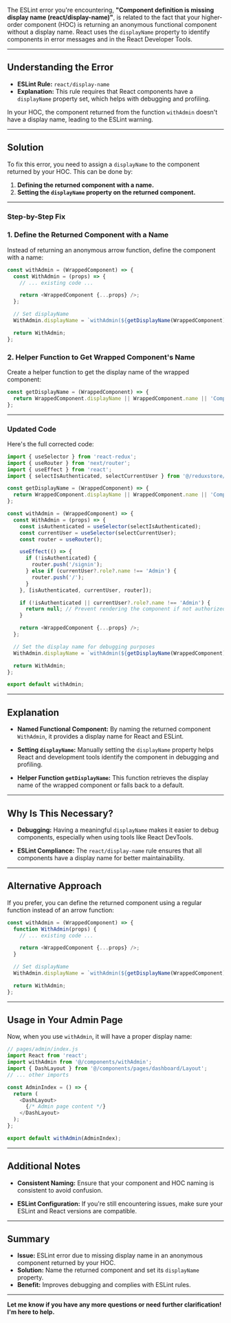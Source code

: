 The ESLint error you're encountering, **"Component definition is missing display name (react/display-name)"**, is related to the fact that your higher-order component (HOC) is returning an anonymous functional component without a display name. React uses the `displayName` property to identify components in error messages and in the React Developer Tools.

---

## **Understanding the Error**

- **ESLint Rule:** `react/display-name`
- **Explanation:** This rule requires that React components have a `displayName` property set, which helps with debugging and profiling.

In your HOC, the component returned from the function `withAdmin` doesn't have a display name, leading to the ESLint warning.

---

## **Solution**

To fix this error, you need to assign a `displayName` to the component returned by your HOC. This can be done by:

1. **Defining the returned component with a name.**
2. **Setting the `displayName` property on the returned component.**

---

### **Step-by-Step Fix**

### **1. Define the Returned Component with a Name**

Instead of returning an anonymous arrow function, define the component with a name:

```javascript
const withAdmin = (WrappedComponent) => {
  const WithAdmin = (props) => {
    // ... existing code ...

    return <WrappedComponent {...props} />;
  };

  // Set displayName
  WithAdmin.displayName = `withAdmin(${getDisplayName(WrappedComponent)})`;

  return WithAdmin;
};
```

### **2. Helper Function to Get Wrapped Component's Name**

Create a helper function to get the display name of the wrapped component:

```javascript
const getDisplayName = (WrappedComponent) => {
  return WrappedComponent.displayName || WrappedComponent.name || 'Component';
};
```

---

### **Updated Code**

Here's the full corrected code:

```javascript
import { useSelector } from 'react-redux';
import { useRouter } from 'next/router';
import { useEffect } from 'react';
import { selectIsAuthenticated, selectCurrentUser } from '@/reduxstore/slices/userSlice';

const getDisplayName = (WrappedComponent) => {
  return WrappedComponent.displayName || WrappedComponent.name || 'Component';
};

const withAdmin = (WrappedComponent) => {
  const WithAdmin = (props) => {
    const isAuthenticated = useSelector(selectIsAuthenticated);
    const currentUser = useSelector(selectCurrentUser);
    const router = useRouter();

    useEffect(() => {
      if (!isAuthenticated) {
        router.push('/signin');
      } else if (currentUser?.role?.name !== 'Admin') {
        router.push('/');
      }
    }, [isAuthenticated, currentUser, router]);

    if (!isAuthenticated || currentUser?.role?.name !== 'Admin') {
      return null; // Prevent rendering the component if not authorized
    }

    return <WrappedComponent {...props} />;
  };

  // Set the display name for debugging purposes
  WithAdmin.displayName = `withAdmin(${getDisplayName(WrappedComponent)})`;

  return WithAdmin;
};

export default withAdmin;
```

---

## **Explanation**

- **Named Functional Component:** By naming the returned component `WithAdmin`, it provides a display name for React and ESLint.

- **Setting `displayName`:** Manually setting the `displayName` property helps React and development tools identify the component in debugging and profiling.

- **Helper Function `getDisplayName`:** This function retrieves the display name of the wrapped component or falls back to a default.

---

## **Why Is This Necessary?**

- **Debugging:** Having a meaningful `displayName` makes it easier to debug components, especially when using tools like React DevTools.

- **ESLint Compliance:** The `react/display-name` rule ensures that all components have a display name for better maintainability.

---

## **Alternative Approach**

If you prefer, you can define the returned component using a regular function instead of an arrow function:

```javascript
const withAdmin = (WrappedComponent) => {
  function WithAdmin(props) {
    // ... existing code ...

    return <WrappedComponent {...props} />;
  }

  // Set displayName
  WithAdmin.displayName = `withAdmin(${getDisplayName(WrappedComponent)})`;

  return WithAdmin;
};
```

---

## **Usage in Your Admin Page**

Now, when you use `withAdmin`, it will have a proper display name:

```javascript
// pages/admin/index.js
import React from 'react';
import withAdmin from '@/components/withAdmin';
import { DashLayout } from '@/components/pages/dashboard/Layout';
// ... other imports

const AdminIndex = () => {
  return (
    <DashLayout>
      {/* Admin page content */}
    </DashLayout>
  );
};

export default withAdmin(AdminIndex);
```

---

## **Additional Notes**

- **Consistent Naming:** Ensure that your component and HOC naming is consistent to avoid confusion.

- **ESLint Configuration:** If you're still encountering issues, make sure your ESLint and React versions are compatible.

---

## **Summary**

- **Issue:** ESLint error due to missing display name in an anonymous component returned by your HOC.
- **Solution:** Name the returned component and set its `displayName` property.
- **Benefit:** Improves debugging and complies with ESLint rules.

---

**Let me know if you have any more questions or need further clarification! I'm here to help.**